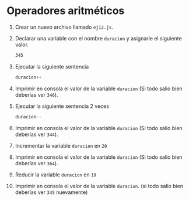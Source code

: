 # Operadores aritméticos

1. Crear un nuevo archivo llamado `ej12.js`.

1. Declarar una variable con el nombre `duracion` y asignarle el siguiente valor.

    ```bash
    345
    ```

1. Ejecutar la siguiente sentencia

    ```javascript
    duracion++
    ```

1. Imprimir en consola el valor de la variable `duracion` (Si todo salio bien deberías ver `346`).

1. Ejecutar la siguiente sentencia 2 veces

    ```javascript
    duracion--
    ```

1. Imprimir en consola el valor de la variable `duracion` (Si todo salio bien deberías ver `344`).

1. Incrementar la variable `duracion` en `20`

1. Imprimir en consola el valor de la variable `duracion` (Si todo salio bien deberías ver `364`).

1. Reducir la variable `duracion` en `19`

1. Imprimir en consola el valor de la variable `duracion`. (si todo salio bien deberías ver `345` nuevamente)
